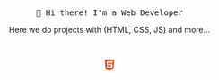 
<!--
**carlossroliveira/carlossroliveira** is a ✨ _special_ ✨ repository because its `README.md` (this file) appears on your GitHub profile.

Here are some ideas to get you started:

- 🔭 I’m currently working on ..
- 🌱 I’m currently learning ..
- 👯 I’m looking to collaborate on ..
- 🤔 I’m looking for help with ..
- 💬 Ask me about ...
- 📫 How to reach me: ..
- 😄 Pronouns: ..
- ⚡ Fun fact: ...
-->

<!-- HEADER -->

<p align="center">
    <br><br>
    <samp>
        👋 Hi there! I'm a Web Developer
    </samp>
</p>
<link rel="stylesheet" href="https://cdn.jsdelivr.net/gh/devicons/devicon@v2.8.2/devicon.min.css">

<!-- ABOUT OF ME -->
<p align="center" style="text-align: center;">
    Here we do projects with (HTML, CSS, JS) and more...
</p>
<br>
<!-- SOCIAL MEDIAS -->
<p align="center">
    <svg viewBox="0 0 128 128" width="20" height="20">
<path fill="#E44D26" d="M19.037 113.876l-10.005-112.215h109.936l-10.016 112.198-45.019 12.48z"></path><path fill="#F16529" d="M64 116.8l36.378-10.086 8.559-95.878h-44.937z"></path><path fill="#EBEBEB" d="M64 52.455h-18.212l-1.258-14.094h19.47v-13.762h-34.511l.33 3.692 3.382 37.927h30.799zM64 88.198l-.061.017-15.327-4.14-.979-10.975h-13.817l1.928 21.609 28.193 7.826.063-.017z"></path><path fill="#fff" d="M63.952 52.455v13.763h16.947l-1.597 17.849-15.35 4.143v14.319l28.215-7.82.207-2.325 3.234-36.233.335-3.696h-3.708zM63.952 24.599v13.762h33.244l.276-3.092.628-6.978.329-3.692z"></path>
</svg>
</p>

